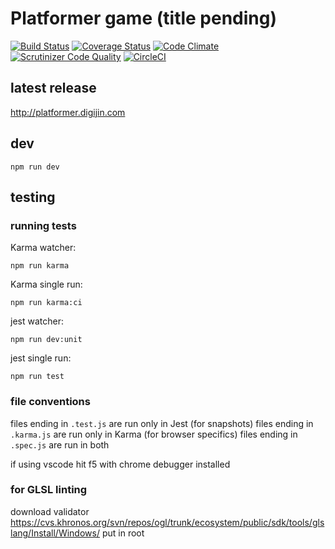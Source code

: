 # Platformer game (title pending)

[![Build Status](https://travis-ci.org/digijin/platformer.svg?branch=master)](https://travis-ci.org/digijin/platformer) [![Coverage Status](https://coveralls.io/repos/github/digijin/platformer/badge.svg?branch=master)](https://coveralls.io/github/digijin/platformer?branch=master) [![Code Climate](https://codeclimate.com/github/digijin/platformer.svg)](https://codeclimate.com/github/digijin/platformer) [![Scrutinizer Code Quality](https://scrutinizer-ci.com/g/digijin/platformer/badges/quality-score.png?b=master)](https://scrutinizer-ci.com/g/digijin/platformer/?branch=master) [![CircleCI](https://circleci.com/gh/digijin/platformer.svg?style=svg)](https://circleci.com/gh/digijin/platformer)

## latest release

http://platformer.digijin.com

## dev

```
npm run dev
```

## testing

### running tests

Karma watcher:

```
npm run karma
```

Karma single run:

```
npm run karma:ci
```

jest watcher:

```
npm run dev:unit
```

jest single run:

```
npm run test
```

### file conventions

files ending in `.test.js` are run only in Jest (for snapshots)
files ending in `.karma.js` are run only in Karma (for browser specifics)
files ending in `.spec.js` are run in both

if using vscode hit f5 with chrome debugger installed

### for GLSL linting

download validator https://cvs.khronos.org/svn/repos/ogl/trunk/ecosystem/public/sdk/tools/glslang/Install/Windows/
put in root
